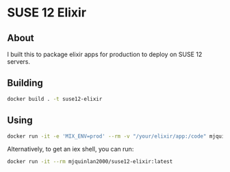 # SUSE 12 Elixir

## About

I built this to package elixir apps for production to deploy on SUSE 12 servers.

## Building

```bash
docker build . -t suse12-elixir
```

## Using

```bash
docker run -it -e 'MIX_ENV=prod' --rm -v "/your/elixir/app:/code" mjquinlan2000/suse12-elixir:latest mix release --env=prod
```

Alternatively, to get an iex shell, you can run:


```bash
docker run -it --rm mjquinlan2000/suse12-elixir:latest
```
